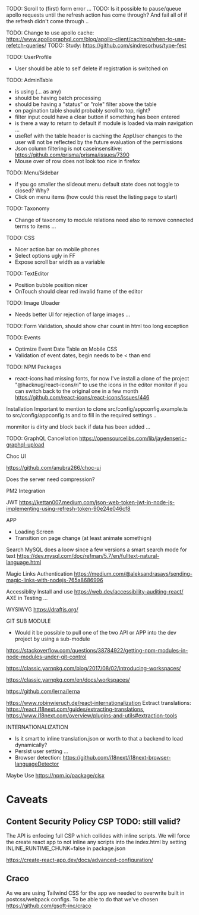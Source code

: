 TODO: Scroll to (first) form error ... 
TODO: Is it possible to pause/queue apollo requests until the refresh action has come through? 
      And fail all of if the refresh didn't come through .. 


TODO: Change to use apollo cache: https://www.apollographql.com/blog/apollo-client/caching/when-to-use-refetch-queries/
TODO: Study: https://github.com/sindresorhus/type-fest


TODO: UserProfile
- User should be able to self delete if registration is switched on 


TODO: AdminTable
- is using (... as any)
- should be having batch processing
- should be having a "status" or "role" filter above the table 
- on pagination table should probably scroll to top, right? 
- filter input could have a clear button if something has been entered
- is there a way to return to default if module is loaded via main navigation ... 
- useRef with the table header is caching the AppUser changes to the user will not be reflected by the future evaluation of the permissions
- Json column filtering is not caseinsensitive: https://github.com/prisma/prisma/issues/7390
- Mouse over of row does not look too nice in firefox


TODO: Menu/Sidebar
- if you go smaller the slideout menu default state does not toggle to closed? Why? 
- Click on menu items (how could this reset the listing page to start)

TODO: Taxonomy
- Change of taxonomy to module relations need also to remove connected terms to items ... 


TODO: CSS
- Nicer action bar on mobile phones
- Select options ugly in FF
- Expose scroll bar width as a variable 

TODO: TextEditor
- Position bubble position nicer 
- OnTouch should clear red invalid frame of the editor

TODO: Image Uloader 
- Needs better UI for rejection of large images ... 

TODO: Form Validation, should show char count in html too long exception 

TODO: Events
- Optimize Event Date Table on Mobile CSS
- Validation of event dates, begin needs to be < than end


TODO: NPM Packages
- react-icons had missing fonts, for now I've install a clone of the project "@hacknug/react-icons/ri" to use the icons in the editor
monitor if you can switch back to the original one in a few month https://github.com/react-icons/react-icons/issues/446 

Installation
Important to mention to clone src/config/appconfig.example.ts to src/config/appconfig.ts and to fill in the required settings .. 


monmitor is dirty and block back if data has been added ... 

TODO: GraphQL Cancellation
https://opensourcelibs.com/lib/jaydenseric-graphql-upload

Choc UI 

https://github.com/anubra266/choc-ui




Does the server need compression? 


PM2 Integration 

JWT 
https://kettan007.medium.com/json-web-token-jwt-in-node-js-implementing-using-refresh-token-90e24e046cf8


APP
- Loading Screen 
- Transition on page change (at least animate somethign)


Search MySQL does a loow since a few versions a smart search mode for text
https://dev.mysql.com/doc/refman/5.7/en/fulltext-natural-language.html

Magic Links Authentication
https://medium.com/@aleksandrasays/sending-magic-links-with-nodejs-765a8686996


Accessiblity
Install and use https://web.dev/accessibility-auditing-react/ AXE in Testing ...

WYSIWYG
https://draftjs.org/


GIT SUB MODULE 
- Would it be possible to pull one of the two API or APP into the dev project by using a sub-module 

https://stackoverflow.com/questions/38784922/getting-npm-modules-in-node-modules-under-git-control

https://classic.yarnpkg.com/blog/2017/08/02/introducing-workspaces/

https://classic.yarnpkg.com/en/docs/workspaces/

https://github.com/lerna/lerna

https://www.robinwieruch.de/react-internationalization
Extract translations: https://react.i18next.com/guides/extracting-translations, https://www.i18next.com/overview/plugins-and-utils#extraction-tools


INTERNATIONALIZATION
- Is it smart to inline translation.json or worth to that a backend to load dynamically?
- Persist user setting ... 
- Browser detection: https://github.com/i18next/i18next-browser-languageDetector


Maybe Use 
https://npm.io/package/clsx


# Caveats

## Content Security Policy CSP TODO: still valid?
The API is enfocing full CSP which collides with inline scripts. We will force the create react app to not inline any scripts into the index.html by setting INLINE_RUNTIME_CHUNK=false
in package.json

https://create-react-app.dev/docs/advanced-configuration/


## Craco
As we are using Tailwind CSS for the app we needed to overwrite built in postcss/webpack configs. To be able to do that we've chosen https://github.com/gsoft-inc/craco


